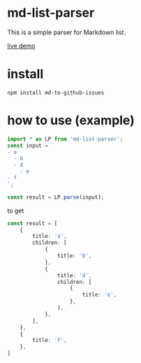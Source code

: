 # md-list-parser

This is a simple parser for Markdown list.

[live demo](https://hedrall.github.io/md-list-parser/)

# install

`npm install md-to-github-issues`

# how to use (example)

```ts
import * as LP from 'md-list-parser';
const input = `
- a
  - b
  - d
    - e
- f
`;

const result = LP.parse(input);
```

to get 
```ts
const result = [
    {
        title: 'a',
        children: [
            {
                title: 'b',
            },
            {
                title: 'd',
                children: [
                    {
                        title: 'e',
                    },
                ],
            },
        ],
    },
    {
        title: 'f',
    },
]
```
